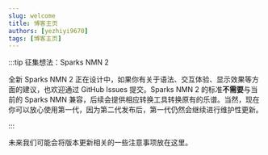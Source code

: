 ```yaml
---
slug: welcome
title: 博客主页
authors: [yezhiyi9670]
tags: [博客主页]
---
```


:::tip 征集想法：Sparks NMN 2

全新 Sparks NMN 2 正在设计中，如果你有关于语法、交互体验、显示效果等方面的建议，也欢迎通过 GitHub Issues 提交。Sparks NMN 2 的标准**不需要**与当前的 Sparks NMN 兼容，后续会提供相应转换工具转换原有的乐谱。当然，现在你可以放心使用第一代，因为第二代发布后，第一代仍然会继续进行维护性更新。

:::

未来我们可能会将版本更新相关的一些注意事项放在这里。

<!-- truncate -->
